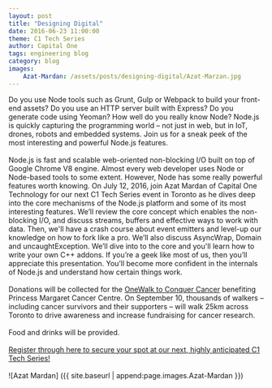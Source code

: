 ```yaml
---
layout: post
title: "Designing Digital"
date: 2016-06-23 11:00:00
theme: C1 Tech Series
author: Capital One 
tags: engineering blog
category: blog
images:
    Azat-Mardan: /assets/posts/designing-digital/Azat-Marzan.jpg
---
```

Do you use Node tools such as Grunt, Gulp or Webpack to build your front-end assets? Do you use an HTTP server built with Express? Do you generate code using Yeoman? How well do you really know Node? 
Node.js is quickly capturing the programming world – not just in web, but in IoT, drones, robots and embedded systems. Join us for a sneak peek of the most interesting and powerful Node.js features.
<br/><br/> 
Node.js is fast and scalable web-oriented non-blocking I/O built on top of Google Chrome V8 engine. Almost every web developer uses Node or Node-based tools to some extent. However, Node has some really powerful features worth knowing. On July 12, 2016, join Azat Mardan of Capital One Technology for our next C1 Tech Series event in Toronto as he dives deep into the core mechanisms of the Node.js platform and some of its most interesting features. We’ll review the core concept which enables the non-blocking I/O, and discuss streams, buffers and effective ways to work with data. Then, we'll have a crash course about event emitters and level-up our knowledge on how to fork like a pro. We’ll also discuss AsyncWrap, Domain and uncaughtException. We’ll dive into to the core and you'll learn how to write your own C++ addons. If you’re a geek like most of us, then you’ll appreciate this presentation. You’ll become more confident in the internals of Node.js and understand how certain things work.
<br/><br/> 
Donations will be collected for the [OneWalk to Conquer Cancer](http://to16.onewalk.ca/site/PageServer?pagename=to16_homepage) benefiting Princess Margaret Cancer Centre. On September 10, thousands of walkers – including cancer survivors and their supporters – will walk 25km across Toronto to drive awareness and increase fundraising for cancer research. 
<br/><br/> 
Food and drinks will be provided.
<br/><br/> 
[Register through here to secure your spot at our next, highly anticipated C1 Tech Series!]()
<br/><br/>
![Azat Mardan] ({{ site.baseurl | append:page.images.Azat-Mardan }})
